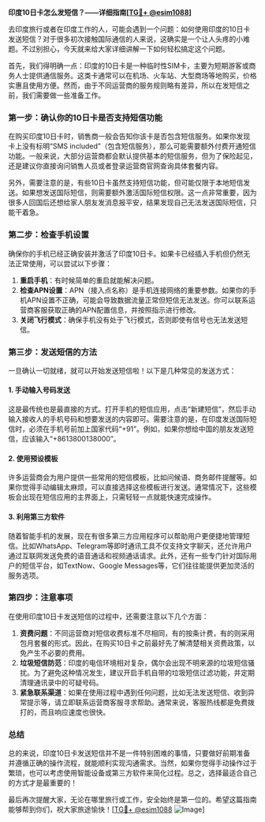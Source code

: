 **印度10日卡怎么发短信？——详细指南[[TG💪+ @esim1088](https://t.me/s/esim1088)]**

去印度旅行或者在印度工作的人，可能会遇到一个问题：如何使用印度的10日卡发送短信？对于很多初次接触国际通信的人来说，这确实是一个让人头疼的小难题。不过别担心，今天就来给大家详细讲解一下如何轻松搞定这个问题。

首先，我们得明确一点：印度的10日卡是一种临时性SIM卡，主要为短期游客或商务人士提供通信服务。这类卡通常可以在机场、火车站、大型商场等地购买，价格实惠且使用方便。然而，由于不同运营商的服务规则略有差异，所以在发短信之前，我们需要做一些准备工作。

### **第一步：确认你的10日卡是否支持短信功能**
在购买印度10日卡时，销售商一般会告知你该卡是否包含短信服务。如果你发现卡上没有标明“SMS included”（包含短信服务），那么可能需要额外付费开通短信功能。一般来说，大部分运营商都会默认提供基本的短信服务，但为了保险起见，还是建议你直接询问销售人员或者登录运营商官网查询具体套餐内容。

另外，需要注意的是，有些10日卡虽然支持短信功能，但可能仅限于本地短信发送。如果想发送国际短信，则需要额外激活国际短信权限。这一点非常重要，因为很多人回国后还想给家人朋友发消息报平安，结果发现自己无法发送国际短信，只能干着急。

### **第二步：检查手机设置**
确保你的手机已经正确安装并激活了印度10日卡。如果卡已经插入手机但仍然无法正常使用，可以尝试以下步骤：

1. **重启手机**：有时候简单的重启就能解决问题。
2. **检查APN设置**：APN（接入点名称）是手机连接网络的重要参数。如果你的手机APN设置不正确，可能会导致数据流量正常但短信无法发送。你可以联系运营商客服获取正确的APN配置信息，并按照指示进行修改。
3. **关闭飞行模式**：确保手机没有处于飞行模式，否则即使有信号也无法发送短信。

### **第三步：发送短信的方法**
一旦确认一切就绪，就可以开始发送短信啦！以下是几种常见的发送方式：

#### **1. 手动输入号码发送**
这是最传统也是最直接的方式。打开手机的短信应用，点击“新建短信”，然后手动输入接收人的手机号码和想要发送的内容即可。需要注意的是，在印度发送国际短信时，必须在手机号前加上国家代码“+91”。例如，如果你想给中国的朋友发送短信，应该输入“+8613800138000”。

#### **2. 使用预设模板**
许多运营商会为用户提供一些常用的短信模板，比如问候语、商务邮件提醒等。如果你觉得手动编辑太麻烦，可以直接选择这些模板进行发送。通常情况下，这些模板会出现在短信应用的主界面上，只需轻轻一点就能快速完成操作。

#### **3. 利用第三方软件**
随着智能手机的发展，现在有很多第三方应用程序可以帮助用户更便捷地管理短信。比如WhatsApp、Telegram等即时通讯工具不仅支持文字聊天，还允许用户通过互联网发送免费的语音通话和视频通话请求。此外，还有一些专门针对国际用户的短信平台，如TextNow、Google Messages等，它们往往能提供更加灵活的服务选项。

### **第四步：注意事项**
在使用印度10日卡发送短信的过程中，还需要注意以下几个方面：

1. **资费问题**：不同运营商对短信收费标准不尽相同，有的按条计费，有的则采用包月套餐的形式。因此，在购买10日卡之前最好先了解清楚相关资费政策，以免产生不必要的费用。
2. **垃圾短信防范**：印度的电信环境相对复杂，偶尔会出现不明来源的垃圾短信骚扰。为了避免这种情况发生，建议开启手机自带的垃圾短信过滤功能，并定期清理通讯录中的可疑号码。
3. **紧急联系渠道**：如果在使用过程中遇到任何问题，比如无法发送短信、收到异常提示等，请立即联系运营商客服寻求帮助。通常来说，客服热线都是免费拨打的，而且响应速度也很快。

### **总结**
总的来说，印度10日卡发送短信并不是一件特别困难的事情，只要做好前期准备并遵循正确的操作流程，就能顺利实现沟通需求。当然，如果你觉得手动操作过于繁琐，也可以考虑使用智能设备或第三方软件来简化过程。总之，选择最适合自己的方式才是最重要的！

最后再次提醒大家，无论在哪里旅行或工作，安全始终是第一位的。希望这篇指南能够帮到你们，祝大家旅途愉快！[[TG💪+ @esim1088](https://t.me/s/esim1088) ![Image](https://i.postimg.cc/4NQfJmqS/Snipaste-2025-05-13-00-14-12.png)]